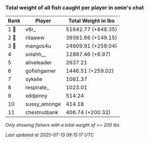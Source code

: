 ### Total weight of all fish caught per player in omie's chat
| Rank | Player | Total Weight in lbs |
|------|--------|---------|
| 1 🥇  | v6r_ | 51642.77 (+848.35) |
| 2 🥈  | ritaaww | 39381.66 (+149.15) |
| 3 🥉  | mangos4u | 24609.91 (+258.04) |
| 4  | solahh__ | 12887.46 (+6.97) |
| 5  | aliveleader | 2637.21 |
| 6  | gofishgamer | 1446.51 (+259.02) |
| 7  | sykelle | 1081.37 |
| 8  | respirate_ | 1023.01 |
| 9  | xddjenny | 514.24 |
| 10  | sussy_amonge | 414.18 |
| 11  | chestnutbank | 406.74 (+200.32) |

_Only showing fishers with a total weight of >= 200 lbs_

_Last updated at 2025-07-13 09:15:17 UTC_